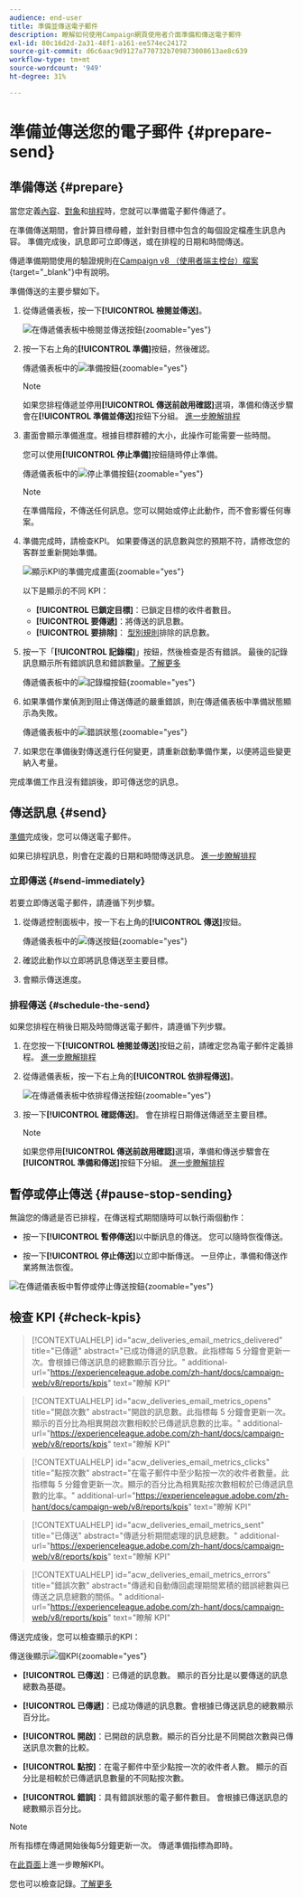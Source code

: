 ```yaml
---
audience: end-user
title: 準備並傳送電子郵件
description: 瞭解如何使用Campaign網頁使用者介面準備和傳送電子郵件
exl-id: 80c16d2d-2a31-48f1-a161-ee574ec24172
source-git-commit: d6c6aac9d9127a770732b709873008613ae8c639
workflow-type: tm+mt
source-wordcount: '949'
ht-degree: 31%

---
```


# 準備並傳送您的電子郵件 {#prepare-send}

## 準備傳送 {#prepare}

當您定義[內容](../email/edit-content.md)、[對象](../audience/add-audience.md)和[排程](../msg/gs-messages.md#schedule-the-delivery-sending-gs-schedule)時，您就可以準備電子郵件傳遞了。

在準備傳送期間，會計算目標母體，並針對目標中包含的每個設定檔產生訊息內容。 準備完成後，訊息即可立即傳送，或在排程的日期和時間傳送。

傳遞準備期間使用的驗證規則在[Campaign v8 （使用者端主控台）檔案](https://experienceleague.adobe.com/docs/campaign/campaign-v8/send/emails/send.html?lang=zh-Hant){target="_blank"}中有說明。

準備傳送的主要步驟如下。

1. 從傳遞儀表板，按一下&#x200B;**[!UICONTROL 檢閱並傳送]**。

   ![在傳遞儀表板中檢閱並傳送按鈕](assets/email-review-and-send.png){zoomable="yes"}

1. 按一下右上角的&#x200B;**[!UICONTROL 準備]**&#x200B;按鈕，然後確認。

   傳遞儀表板中的![準備按鈕](assets/email-prepare.png){zoomable="yes"}

   >[!NOTE]
   >
   >如果您排程傳遞並停用&#x200B;**[!UICONTROL 傳送前啟用確認]**&#x200B;選項，準備和傳送步驟會在&#x200B;**[!UICONTROL 準備並傳送]**&#x200B;按鈕下分組。 [進一步瞭解排程](../msg/gs-deliveries.md#gs-schedule)

1. 畫面會顯示準備進度。根據目標群體的大小，此操作可能需要一些時間。

   您可以使用&#x200B;**[!UICONTROL 停止準備]**&#x200B;按鈕隨時停止準備。

   傳遞儀表板中的![停止準備按鈕](assets/email-stop-preparation.png){zoomable="yes"}

   >[!NOTE]
   >在準備階段，不傳送任何訊息。您可以開始或停止此動作，而不會影響任何專案。

1. 準備完成時，請檢查KPI。 如果要傳送的訊息數與您的預期不符，請修改您的客群並重新開始準備。

   ![顯示KPI的準備完成畫面](assets/email-preparation-complete.png){zoomable="yes"}

   以下是顯示的不同 KPI：

   * **[!UICONTROL 已鎖定目標]**：已鎖定目標的收件者數目。
   * **[!UICONTROL 要傳遞]**：將傳送的訊息數。
   * **[!UICONTROL 要排除]**： [型別規則](../advanced-settings/delivery-settings.md#typology)排除的訊息數。

1. 按一下「**[!UICONTROL 記錄檔]**」按鈕，然後檢查是否有錯誤。 最後的記錄訊息顯示所有錯誤訊息和錯誤數量。[了解更多](delivery-logs.md)

   傳遞儀表板中的![記錄檔按鈕](assets/email-prepare-logs.png){zoomable="yes"}

1. 如果準備作業偵測到阻止傳送傳遞的嚴重錯誤，則在傳遞儀表板中準備狀態顯示為失敗。

   傳遞儀表板中的![錯誤狀態](assets/email-prepare-error.png){zoomable="yes"}

1. 如果您在準備後對傳送進行任何變更，請重新啟動準備作業，以便將這些變更納入考量。

完成準備工作且沒有錯誤後，即可傳送您的訊息。

## 傳送訊息 {#send}

[準備](#prepare)完成後，您可以傳送電子郵件。

如果已排程訊息，則會在定義的日期和時間傳送訊息。 [進一步瞭解排程](../msg/gs-deliveries.md#gs-schedule)

### 立即傳送 {#send-immediately}

若要立即傳送電子郵件，請遵循下列步驟。

1. 從傳遞控制面板中，按一下右上角的&#x200B;**[!UICONTROL 傳送]**&#x200B;按鈕。

   傳遞儀表板中的![傳送按鈕](assets/email-send.png){zoomable="yes"}

1. 確認此動作以立即將訊息傳送至主要目標。

1. 會顯示傳送進度。

### 排程傳送 {#schedule-the-send}

如果您排程在稍後日期及時間傳送電子郵件，請遵循下列步驟。

1. 在您按一下&#x200B;**[!UICONTROL 檢閱並傳送]**&#x200B;按鈕之前，請確定您為電子郵件定義排程。 [進一步瞭解排程](../msg/gs-deliveries.md#gs-schedule)

1. 從傳遞儀表板，按一下右上角的&#x200B;**[!UICONTROL 依排程傳送]**。

   ![在傳遞儀表板中依排程傳送按鈕](assets/email-send-as-scheduled.png){zoomable="yes"}

1. 按一下&#x200B;**[!UICONTROL 確認傳送]**。 會在排程日期傳送傳遞至主要目標。

   >[!NOTE]
   >
   >如果您停用&#x200B;**[!UICONTROL 傳送前啟用確認]**&#x200B;選項，準備和傳送步驟會在&#x200B;**[!UICONTROL 準備和傳送]**&#x200B;按鈕下分組。 [進一步瞭解排程](../msg/gs-deliveries.md#gs-schedule)

## 暫停或停止傳送 {#pause-stop-sending}

無論您的傳遞是否已排程<!--TBC-->，在傳送程式期間隨時可以執行兩個動作：

* 按一下&#x200B;**[!UICONTROL 暫停傳送]**&#x200B;以中斷訊息的傳送。 您可以隨時恢復傳送。

* 按一下&#x200B;**[!UICONTROL 停止傳送]**&#x200B;以立即中斷傳送。 一旦停止，準備和傳送作業將無法恢復。

![在傳遞儀表板中暫停或停止傳送按鈕](assets/email-send-pause-or-stop.png){zoomable="yes"}

## 檢查 KPI {#check-kpis}

>[!CONTEXTUALHELP]
>id="acw_deliveries_email_metrics_delivered"
>title="已傳遞"
>abstract="已成功傳遞的訊息數。此指標每 5 分鐘會更新一次。會根據已傳送訊息的總數顯示百分比。"
>additional-url="https://experienceleague.adobe.com/zh-hant/docs/campaign-web/v8/reports/kpis" text="瞭解 KPI"

>[!CONTEXTUALHELP]
>id="acw_deliveries_email_metrics_opens"
>title="開啟次數"
>abstract="開啟的訊息數。此指標每 5 分鐘會更新一次。顯示的百分比為相異開啟次數相較於已傳遞訊息數的比率。"
>additional-url="https://experienceleague.adobe.com/zh-hant/docs/campaign-web/v8/reports/kpis" text="瞭解 KPI"

>[!CONTEXTUALHELP]
>id="acw_deliveries_email_metrics_clicks"
>title="點按次數"
>abstract="在電子郵件中至少點按一次的收件者數量。此指標每 5 分鐘會更新一次。顯示的百分比為相異點按次數相較於已傳遞訊息數的比率。"
>additional-url="https://experienceleague.adobe.com/zh-hant/docs/campaign-web/v8/reports/kpis" text="瞭解 KPI"

>[!CONTEXTUALHELP]
>id="acw_deliveries_email_metrics_sent"
>title="已傳送"
>abstract="傳遞分析期間處理的訊息總數。"
>additional-url="https://experienceleague.adobe.com/zh-hant/docs/campaign-web/v8/reports/kpis" text="瞭解 KPI"

>[!CONTEXTUALHELP]
>id="acw_deliveries_email_metrics_errors"
>title="錯誤次數"
>abstract="傳遞和自動傳回處理期間累積的錯誤總數與已傳送之訊息總數的關係。"
>additional-url="https://experienceleague.adobe.com/zh-hant/docs/campaign-web/v8/reports/kpis" text="瞭解 KPI"

傳送完成後，您可以檢查顯示的KPI：

傳送後顯示![個KPI](assets/email-send-kpis.png){zoomable="yes"}

* **[!UICONTROL 已傳送]**：已傳遞的訊息數。 顯示的百分比是以要傳送的訊息總數為基礎。

* **[!UICONTROL 已傳遞]**：已成功傳遞的訊息數。會根據已傳送訊息的總數顯示百分比。

* **[!UICONTROL 開啟]**：已開啟的訊息數。顯示的百分比是不同開啟次數與已傳送訊息次數的比較。

* **[!UICONTROL 點按]**：在電子郵件中至少點按一次的收件者人數。 顯示的百分比是相較於已傳遞訊息數量的不同點按次數。

* **[!UICONTROL 錯誤]**：具有錯誤狀態的電子郵件數目。 會根據已傳送訊息的總數顯示百分比。

>[!NOTE]
>
>所有指標在傳遞開始後每5分鐘更新一次。 傳遞準備指標為即時。

在[此頁面](../reporting/kpis.md)上進一步瞭解KPI。

您也可以檢查記錄。[了解更多](delivery-logs.md)